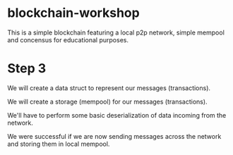 # blockchain-workshop
This is a simple blockchain featuring a local p2p network, simple mempool and concensus for educational purposes.

# Step 3

We will create a data struct to represent our messages (transactions).

We will create a storage (mempool) for our messages (transactions).

We'll have to perform some basic deserialization of data incoming from the network.

We were successful if we are now sending messages across the network and storing them in local mempool.